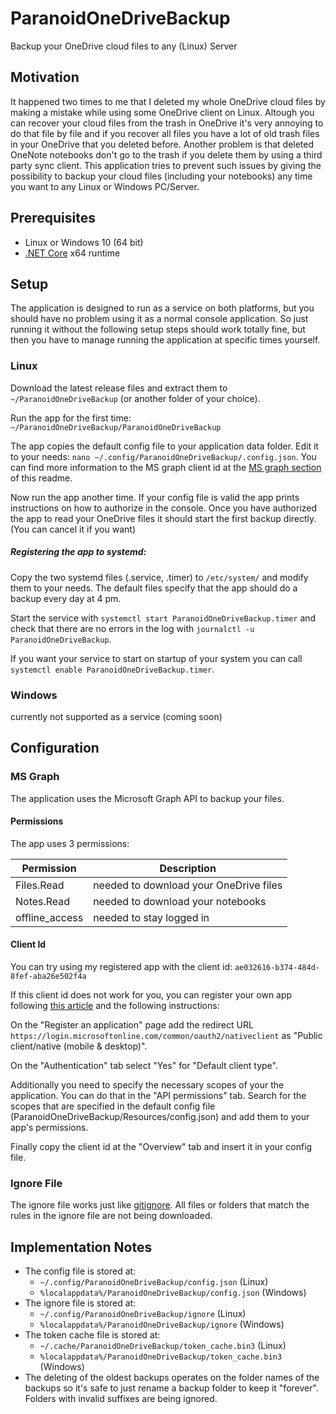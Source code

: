 # ParanoidOneDriveBackup
Backup your OneDrive cloud files to any (Linux) Server

## Motivation

It happened two times to me that I deleted my whole OneDrive cloud files by making a mistake while using some OneDrive client on Linux. Altough you can recover your cloud files from the trash in OneDrive it's very annoying to do that file by file and if you recover all files you have a lot of old trash files in your OneDrive that you deleted before. Another problem is that deleted OneNote notebooks don't go to the trash if you delete them by using a third party sync client. This application tries to prevent such issues by giving the possibility to backup your cloud files (including your notebooks) any time you want to any Linux or Windows PC/Server. 

## Prerequisites

- Linux or Windows 10 (64 bit)
- [.NET Core](https://dotnet.microsoft.com/download) x64 runtime

## Setup

The application is designed to run as a service on both platforms, but you should have no problem using it as a normal console application. So just running it without the following setup steps should work totally fine, but then you have to manage running the application at specific times yourself.

### Linux

Download the latest release files and extract them to `~/ParanoidOneDriveBackup` (or another folder of your choice). 

Run the app for the first time: `~/ParanoidOneDriveBackup/ParanoidOneDriveBackup`

The app copies the default config file to your application data folder. Edit it to your needs: `nano ~/.config/ParanoidOneDriveBackup/.config.json`. You can find more information to the MS graph client id at the [MS graph section](https://github.com/Thomi7/ParanoidOneDriveBackup#ms-graph) of this readme.

Now run the app another time. If your config file is valid the app prints instructions on how to authorize in the console. Once you have authorized the app to read your OneDrive files it should start the first backup directly. (You can cancel it if you want)

##### Registering the app to systemd:

Copy the two systemd files (.service, .timer) to `/etc/system/` and modify them to your needs. The default files specify that the app should do a backup every day at 4 pm.

Start the service with `systemctl start ParanoidOneDriveBackup.timer` and check that there are no errors in the log with `journalctl -u ParanoidOneDriveBackup`. 

If you want your service to start on startup of your system you can call `systemctl enable ParanoidOneDriveBackup.timer`.

### Windows

currently not supported as a service (coming soon)

## Configuration

### MS Graph

The application uses the Microsoft Graph API to backup your files. 

#### Permissions

The app uses 3 permissions:

| Permission     | Description                            |
| -------------- | -------------------------------------- |
| Files.Read     | needed to download your OneDrive files |
| Notes.Read     | needed to download your notebooks      |
| offline_access | needed to stay logged in               |

#### Client Id

You can try using my registered app with the client id: `ae032616-b374-484d-8fef-aba26e502f4a`

If this client id does not work for you, you can register your own app following [this article](https://docs.microsoft.com/de-de/graph/auth-register-app-v2) and the following instructions:

On the "Register an application" page add the redirect URL `https://login.microsoftonline.com/common/oauth2/nativeclient` as "Public client/native (mobile & desktop)".

On the "Authentication" tab select "Yes" for "Default client type".

Additionally you need to specify the necessary scopes of your the application. You can do that in the "API permissions" tab. Search for the scopes that are specified in the default config file (ParanoidOneDriveBackup/Resources/config.json) and add them to your app's permissions.

Finally copy the client id at the "Overview" tab and insert it in your config file.

### Ignore File

The ignore file works just like [gitignore](https://git-scm.com/docs/gitignore). All files or folders that match the rules in the ignore file are not being downloaded.

## Implementation Notes

- The config file is stored at:
  - `~/.config/ParanoidOneDriveBackup/config.json` (Linux)
  - `%localappdata%/ParanoidOneDriveBackup/config.json` (Windows)
- The ignore file is stored at:
  - `~/.config/ParanoidOneDriveBackup/ignore` (Linux)
  - `%localappdata%/ParanoidOneDriveBackup/ignore` (Windows)
- The token cache file is stored at:
  - `~/.cache/ParanoidOneDriveBackup/token_cache.bin3` (Linux)
  - `%localappdata%/ParanoidOneDriveBackup/token_cache.bin3` (Windows)
- The deleting of the oldest backups operates on the folder names of the backups so it's safe to just rename a backup folder to keep it "forever". Folders with invalid suffixes are being ignored.
